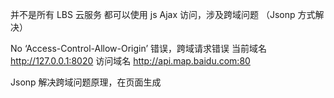 并不是所有 LBS 云服务 都可以使用 js Ajax 访问，涉及跨域问题 （Jsonp 方式解决）

No ‘Access-Control-Allow-Origin’ 错误，跨域请求错误
当前域名 http://127.0.0.1:8020 访问域名 http://api.map.baidu.com:80

Jsonp 解决跨域问题原理，在页面生成<script> 加载远程 js 代码片段
$.getJSON("http://api.map.baidu.com/geosearch/v3/nearby?ak=zbLsuDDL4CS2U0M4KezOZZbGU
Y9iWtVf&geotable_id=153944&q=酒店
&location=116.395884,39.932154&radius=5000&callback=?",function(data){
console.log(data);
});


为什么要对数据进行编码?

	不认识中文  计算机传输  怎么办呢 ?   

期望把西安识别的码  比如转成asiciima  具体   一个支付 jdk unicode4  uf-8 8  一个字符对应8个二进制位


url编码

 1011 0011
	%B  3

编码 解码

使用场所:http请求协议中  浏览器会自动的将特殊字符转为url编码

cookie:存储中文数据时需要使用url编码对数据进行转码  默认不支持存储

js:API    encodeURICompomemt编码   decodeURICompomemt解码

Java:  URLEncoder:
		URLDecoder:




 js function golabal  


获取详细地址对应的省市区?

  百度API提供的云地理编码  可以得到更为准确的坐标信息

	
获取详细地址的信息  省市区 信息 

 	/ 选中详细地址后，调用百度地图获取 云地理

			然后将返回数据的信息 添加到省市区的选中框中

鼠标点击下拉边后的事件
var address = encodeURIComponent(myValue);
		$.getJSON(
			"http://api.map.baidu.com/cloudgc/v1?ak=zbLsuDDL4CS2U0M4KezOZZbGUY9iWtVf&address="+address+"&callback=?",
			function(data){
			if(data.status == 0 && data.result.length>0 ){
				$('#sendAreaInfo').citypicker('reset');
				$('#sendAreaInfo').citypicker('destroy');
					
				$('#sendAreaInfo').citypicker({
					province: data.result[0].address_components.province ,
					city: data.result[0].address_components.city ,
					district: data.result[0].address_components.district ,
				});
			}
		});

云地理编码 获取地点详细信息（省市区、坐标 ）

等于说现在要做的效果就是鼠标下拉选中后啷个框都要有数据  将lbs云的数据也要加载到数据中方




1.基于百度提供的city-piker 完成省市区三级联动 
导包-->根据文档
只需用 再html中引入这个便可以轻松实现 默认引入样式

style="position: relative;   
作用是将 下拉框 相对于这个dive的位置

<div "><!-- container -->
  <input readonly type="text" data-toggle="city-picker" placeholder="请选择省/市" data-level="city" >
</div>

注意的是 怎么自定义

$("#city-picker2").citypicker({
  province: "江苏省",
  city: "常州市",
  district: "溧阳市"
});


2.根据详细地址 

当点击按钮 将 数据进行更改


使用百度地图提供的api 实现输入地址 自动补全
lbs云服务 lbs云检索
提供的


jsonp是英文json with padding的缩写。它允许在服务器端生成script tags至返回至客户端，也就是动态生成javascript标签，通过javascript callback的形式实现数据读取

其实就是再服务端 生成了一个<script/> 进行远程调用  callback实现数据读取

jQuery22408246317202325746_1511434821646 && jQuery22408246317202325746_1511434821646({"status":0,"message":"ok","result":
[{"source":"baidu","location":{"lat":38.63382260639246,"lng":106.0733387934918},"bound":"38.628173,106.070200;38.636313,106.079914","formatted_address":"宁夏回族自治区银川市西夏区","address_components":{"province":"宁夏回族自治区","city":"银川市","district":"西夏区","street":"","level":"UNKNOWN"},"precise":0.4}]})

Request URL:http://api.map.baidu.com/cloudgc/v1?ak=zbLsuDDL4CS2U0M4KezOZZbGUY9iWtVf&address=%E9%93%B6%E5%B7%9D%E5%B8%82%E8%A5%BF%E5%A4%8F%E5%8C%BA%E9%95%87%E5%8C%97%E5%A0%A1%E8%A5%BF%E9%83%A8%E5%BD%B1%E8%A7%86%E5%9F%8E&callback=jQuery22408246317202325746_1511434821646&_=1511434821647

var address = encodeURIComponent(myValue); 进行了编码

encodeURIComponent() 函数可把字符串作为 URI 组件进行编码。

URIstring 的副本，其中的某些字符将被十六进制的转义序列进行替换。

首先解释下 encodeURIComponent 的作用：将文本字符串编码为一个有效的统一资源标识符 (URI)

%e9  1111  1001 
		e	9

现在的需求是将参数 加入url 进行传递 发送到服务端

但会出现问题

encodeURIComponent() 能编码"; / ? : @ & = + $ , #"这些特殊字符。对应的解码函数是decodeURIComponent()。
假如要传递带&符号的网址，所以用encodeURIComponent()

首先解释下 encodeURIComponent 的作用：将文本字符串编码为一个有效的统一资源标识符 (URI)。
为什么要用这个是因为我想把 username 整个当做参数传递给 CGI, 而不让 CGI 将 username 分割掉。这话听不明白的话我换种方式来说，如果 username = 'a&foo=boo' 而不用 encodeURIComponent 的话，整个参数就成了 name=a&foo=boo, 这样 CGI 就获得两个参数 name 和 foo. 这不是我们想要的。
Javascript 里还有个同样功能的函数 encodeURI, 但是此方法不会对下列字符进行编码：":"、"/"、";" 和 "?"。


1.用户提交订单

sendName:王五
sendMobile:13312345678
sendCompany:顺丰快递
sendAreaInfo:陕西省/西安市/未央区
sendAddress:西安市未央区草滩六路与尚苑路交叉口
recName:刘柱明
recMobile:18706848136
recCompany:顺丰快递
recAreaInfo:陕西省/汉中市/西乡县
recAddress:汉中市西乡县东兴花园
goodsType:文件
weight:20kg
remark:收好拿好不要丢
sendProNum:速运当日
payTypeNum:寄付日结
sendMobileMsg:你最棒

获取参数 数据 需要进行封装  因为 涉及到两张表的数据

订单表 与 区域biao  一对一的关系

一个订单对应  一个地址所属的区域信息

